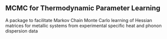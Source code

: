 ## MCMC for Thermodynamic Parameter Learning

A package to facilitate Markov Chain Monte Carlo learning of Hessian matrices for metallic systems from experimental specific heat and phonon dispersion data